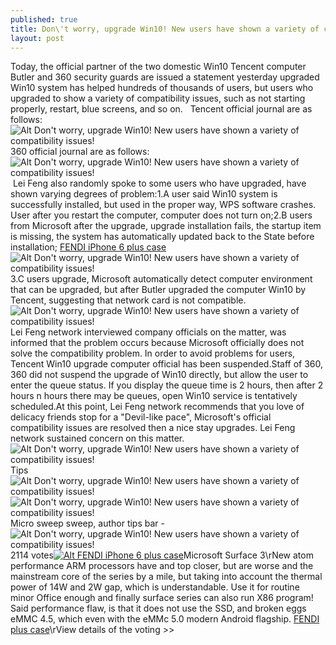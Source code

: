 ```yaml
---
published: true
title: Don\'t worry, upgrade Win10! New users have shown a variety of compatibility issues!
layout: post
---
```

Today, the official partner of the two domestic Win10 Tencent computer Butler and 360 security guards are issued a statement yesterday upgraded Win10 system has helped hundreds of thousands of users, but users who upgraded to show a variety of compatibility issues, such as not starting properly, restart, blue screens, and so on.   Tencent official journal are as follows:![Alt Don\'t worry, upgrade Win10! New users have shown a variety of compatibility issues!](http://justcavalli2.files.wordpress.com/2016/01/783796f3.png)360 official journal are as follows:![Alt Don\'t worry, upgrade Win10! New users have shown a variety of compatibility issues!](http://justcavalli2.files.wordpress.com/2016/01/7831d761.jpeg) Lei Feng also randomly spoke to some users who have upgraded, have shown varying degrees of problem:1.A user said Win10 system is successfully installed, but used in the proper way, WPS software crashes. User after you restart the computer, computer does not turn on;2.B users from Microsoft after the upgrade, upgrade installation fails, the startup item is missing, the system has automatically updated back to the State before installation; [FENDI iPhone 6 plus case](http://www.nodcase.com/fendi-karlito-iphone-6-plus-case-pink-p-5233.html)![Alt Don\'t worry, upgrade Win10! New users have shown a variety of compatibility issues!](http://justcavalli2.files.wordpress.com/2016/01/783cde73.jpeg)3.C users upgrade, Microsoft automatically detect computer environment that can be upgraded, but after Butler upgraded the computer Win10 by Tencent, suggesting that network card is not compatible.![Alt Don\'t worry, upgrade Win10! New users have shown a variety of compatibility issues!](http://justcavalli2.files.wordpress.com/2016/01/783b6223.jpeg)Lei Feng network interviewed company officials on the matter, was informed that the problem occurs because Microsoft officially does not solve the compatibility problem. In order to avoid problems for users, Tencent Win10 upgrade computer official has been suspended.Staff of 360, 360 did not suspend the upgrade of Win10 directly, but allow the user to enter the queue status. If you display the queue time is 2 hours, then after 2 hours n hours there may be queues, open Win10 service is tentatively scheduled.At this point, Lei Feng network recommends that you love of delicacy friends stop for a \"Devil-like pace\", Microsoft\'s official compatibility issues are resolved then a nice stay upgrades. Lei Feng network sustained concern on this matter.![Alt Don\'t worry, upgrade Win10! New users have shown a variety of compatibility issues!](http://justcavalli2.files.wordpress.com/2016/01/78337514.jpeg)Tips![Alt Don\'t worry, upgrade Win10! New users have shown a variety of compatibility issues!](http://justcavalli2.files.wordpress.com/2016/01/78322d92.jpeg)![Alt Don\'t worry, upgrade Win10! New users have shown a variety of compatibility issues!](http://justcavalli2.files.wordpress.com/2016/01/7830784a.jpeg)Micro sweep sweep, author tips bar -![Alt Don\'t worry, upgrade Win10! New users have shown a variety of compatibility issues!](http://justcavalli2.files.wordpress.com/2016/01/783cc68e.jpeg)2114 votes[![Alt FENDI iPhone 6 plus case](http://www.nodcase.com/images/large/i6plus/fendi_i6p2222_lrg.jpg)](http://www.nodcase.com/fendi-karlito-iphone-6-plus-case-pink-p-5233.html)Microsoft Surface 3\rNew atom performance ARM processors have and top closer, but are worse and the mainstream core of the series by a mile, but taking into account the thermal power of 14W and 2W gap, which is understandable. Use it for routine minor Office enough and finally surface series can also run X86 program! Said performance flaw, is that it does not use the SSD, and broken eggs eMMC 4.5, which even with the eMMc 5.0 modern Android flagship. [FENDI plus case](http://www.dazeddigital.com/fashion/gallery/21258/0/fendi-aw16)\rView details of the voting >>